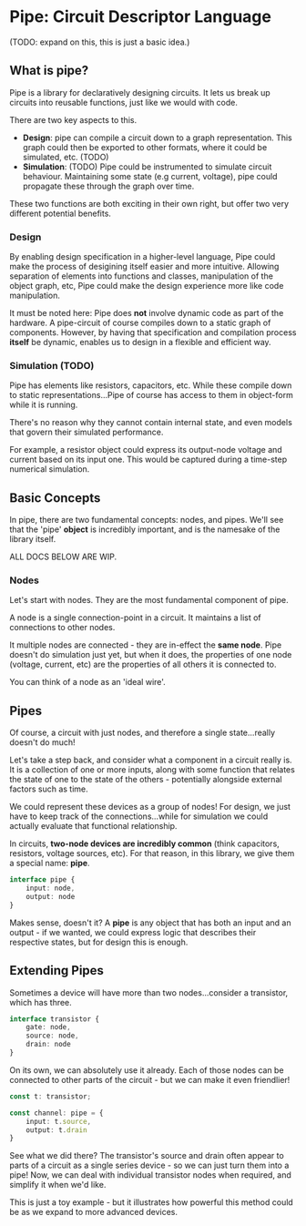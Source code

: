 # Pipe: Circuit Descriptor Language

(TODO: expand on this, this is just a basic idea.)

## What is pipe?
Pipe is a library for declaratively designing circuits. It lets us break up circuits into reusable functions, just like we would with code.

There are two key aspects to this.
- **Design**: pipe can compile a circuit down to a graph representation. This graph could then be exported to other formats, where it could be simulated, etc. (TODO)
- **Simulation**: (TODO) Pipe could be instrumented to simulate circuit behaviour. Maintaining some state (e.g current, voltage), pipe could propagate these through the graph over time.

These two functions are both exciting in their own right, but offer two very different potential benefits.

### Design
By enabling design specification in a higher-level language, Pipe could make the process of desigining itself easier and more intuitive. Allowing separation of elements into functions and classes, manipulation of the object graph, etc, Pipe could make the design experience more like code manipulation.

It must be noted here: Pipe does **not** involve dynamic code as part of the hardware. A pipe-circuit of course compiles down to a static graph of components. However, by having that specification and compilation process **itself** be dynamic, enables us to design in a flexible and efficient way.

### Simulation (TODO)
Pipe has elements like resistors, capacitors, etc. While these compile down to static representations...Pipe of course has access to them in object-form while it is running.

There's no reason why they cannot contain internal state, and even models that govern their simulated performance.

For example, a resistor object could express its output-node voltage and current based on its input one. This would be captured during a time-step numerical simulation.

## Basic Concepts
In pipe, there are two fundamental concepts: nodes, and pipes. We'll see that the 'pipe' **object** is incredibly important, and is the namesake of the library itself.

ALL DOCS BELOW ARE WIP.

### Nodes
Let's start with nodes. They are the most fundamental component of pipe.

A node is a single connection-point in a circuit. It maintains a list of connections to other nodes.

It multiple nodes are connected - they are in-effect the **same node**. Pipe doesn't do simulation just yet, but when it does, the properties of one node (voltage, current, etc) are the properties of all others it is connected to.

You can think of a node as an 'ideal wire'.

## Pipes
Of course, a circuit with just nodes, and therefore a single state...really doesn't do much!

Let's take a step back, and consider what a component in a circuit really is. It is a collection of one or more inputs, along with some function that relates the state of one to the state of the others - potentially alongside external factors such as time.

We could represent these devices as a group of nodes! For design, we just have to keep track of the connections...while for simulation we could actually evaluate that functional relationship.

In circuits, **two-node devices are incredibly common** (think capacitors, resistors, voltage sources, etc). For that reason, in this library, we give them a special name: **pipe**. 

```ts
interface pipe {
    input: node,
    output: node
}
```

Makes sense, doesn't it? A **pipe** is any object that has both an input and an output - if we wanted, we could express logic that describes their respective states, but for design this is enough.

## Extending Pipes
Sometimes a device will have more than two nodes...consider a transistor, which has three. 

```ts
interface transistor {
    gate: node,
    source: node,
    drain: node
}
```

On its own, we can absolutely use it already. Each of those nodes can be connected to other parts of the circuit - but we can make it even friendlier!

```ts
const t: transistor;

const channel: pipe = {
    input: t.source,
    output: t.drain
}
```

See what we did there? The transistor's source and drain often appear to parts of a circuit as a single series device - so we can just turn them into a pipe! Now, we can deal with individual transistor nodes when required, and simplify it when we'd like.

This is just a toy example - but it illustrates how powerful this method could be as we expand to more advanced devices.



